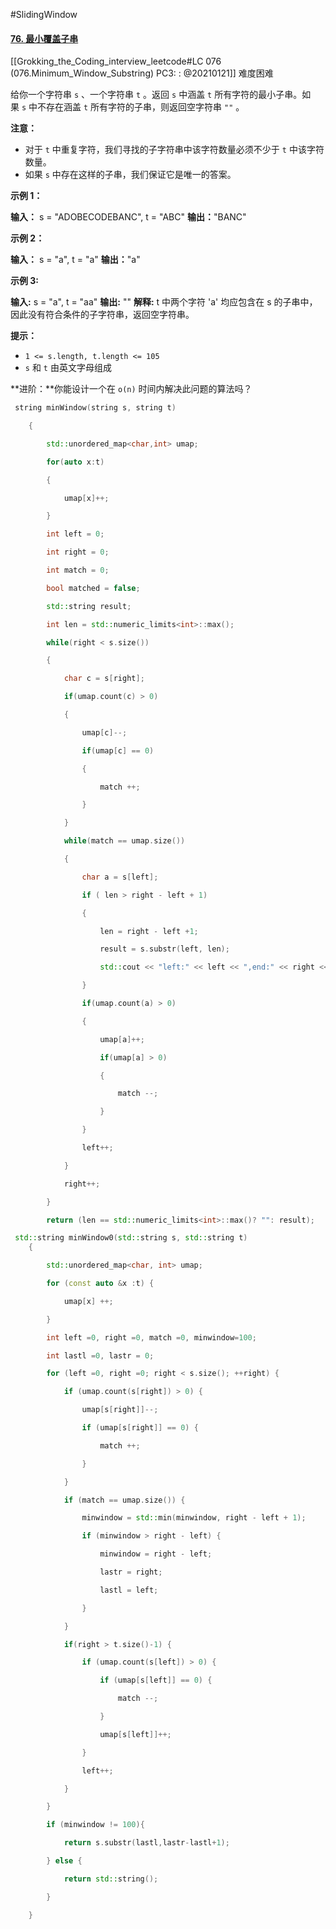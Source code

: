 #SlidingWindow
#### [76. 最小覆盖子串](https://leetcode.cn/problems/minimum-window-substring/)
[[Grokking_the_Coding_interview_leetcode#LC 076 (076.Minimum_Window_Substring) PC3: : @20210121]]
难度困难

给你一个字符串 `s` 、一个字符串 `t` 。返回 `s` 中涵盖 `t` 所有字符的最小子串。如果 `s` 中不存在涵盖 `t` 所有字符的子串，则返回空字符串 `""` 。

**注意：**

-   对于 `t` 中重复字符，我们寻找的子字符串中该字符数量必须不少于 `t` 中该字符数量。
-   如果 `s` 中存在这样的子串，我们保证它是唯一的答案。

**示例 1：**

**输入：** s = "ADOBECODEBANC", t = "ABC"
**输出：**"BANC"

**示例 2：**

**输入：** s = "a", t = "a"
**输出：**"a"

**示例 3:**

**输入:** s = "a", t = "aa"
**输出:** ""
**解释:** t 中两个字符 'a' 均应包含在 s 的子串中，
因此没有符合条件的子字符串，返回空字符串。

**提示：**

-   `1 <= s.length, t.length <= 105`
-   `s` 和 `t` 由英文字母组成

**进阶：**你能设计一个在 `o(n)` 时间内解决此问题的算法吗？


```cpp
 string minWindow(string s, string t) 

    {

        std::unordered_map<char,int> umap;

        for(auto x:t)

        {

            umap[x]++;

        }

        int left = 0;

        int right = 0;

        int match = 0;

        bool matched = false;

        std::string result;

        int len = std::numeric_limits<int>::max();

        while(right < s.size())

        {

            char c = s[right];

            if(umap.count(c) > 0)

            {

                umap[c]--;

                if(umap[c] == 0)

                {

                    match ++;

                }

            }

            while(match == umap.size())

            {

                char a = s[left];

                if ( len > right - left + 1)

                {

                    len = right - left +1;

                    result = s.substr(left, len);

                    std::cout << "left:" << left << ",end:" << right << s.substr(left, right-left+1) << std::endl;

                }

                if(umap.count(a) > 0)

                {

                    umap[a]++;

                    if(umap[a] > 0)

                    {

                        match --;

                    }

                }

                left++;

            }

            right++;

        }

        return (len == std::numeric_limits<int>::max()? "": result);
```


```cpp
 std::string minWindow0(std::string s, std::string t)                  
    {   

        std::unordered_map<char, int> umap;

        for (const auto &x :t) {

            umap[x] ++; 

        }   

        int left =0, right =0, match =0, minwindow=100;

        int lastl =0, lastr = 0;

        for (left =0, right =0; right < s.size(); ++right) {

            if (umap.count(s[right]) > 0) {

                umap[s[right]]--;

                if (umap[s[right]] == 0) {

                    match ++; 

                }   

            }   

            if (match == umap.size()) {

                minwindow = std::min(minwindow, right - left + 1); 

                if (minwindow > right - left) {

                    minwindow = right - left;

                    lastr = right;

                    lastl = left;

                }   

            }   

            if(right > t.size()-1) {

                if (umap.count(s[left]) > 0) {

                    if (umap[s[left]] == 0) {

                        match --; 

                    }   

                    umap[s[left]]++;

                }   

                left++;

            }   

        }   

        if (minwindow != 100){

            return s.substr(lastl,lastr-lastl+1);

        } else {

            return std::string();

        }   

    }
```